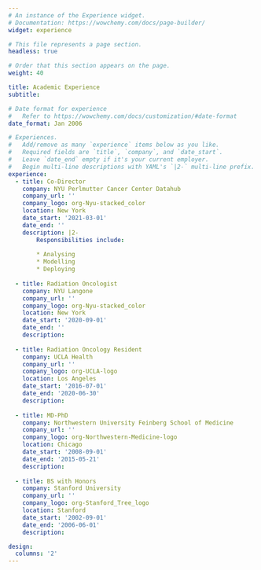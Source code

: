 ```yaml
---
# An instance of the Experience widget.
# Documentation: https://wowchemy.com/docs/page-builder/
widget: experience

# This file represents a page section.
headless: true

# Order that this section appears on the page.
weight: 40

title: Academic Experience
subtitle:

# Date format for experience
#   Refer to https://wowchemy.com/docs/customization/#date-format
date_format: Jan 2006

# Experiences.
#   Add/remove as many `experience` items below as you like.
#   Required fields are `title`, `company`, and `date_start`.
#   Leave `date_end` empty if it's your current employer.
#   Begin multi-line descriptions with YAML's `|2-` multi-line prefix.
experience:
  - title: Co-Director
    company: NYU Perlmutter Cancer Center Datahub
    company_url: ''
    company_logo: org-Nyu-stacked_color
    location: New York
    date_start: '2021-03-01'
    date_end: ''
    description: |2-
        Responsibilities include:
        
        * Analysing
        * Modelling
        * Deploying
        
  - title: Radiation Oncologist
    company: NYU Langone
    company_url: ''
    company_logo: org-Nyu-stacked_color
    location: New York
    date_start: '2020-09-01'
    date_end: ''
    description: 
  
  - title: Radiation Oncology Resident
    company: UCLA Health
    company_url: ''
    company_logo: org-UCLA-logo
    location: Los Angeles
    date_start: '2016-07-01'
    date_end: '2020-06-30'
    description: 
    
  - title: MD-PhD
    company: Northwestern University Feinberg School of Medicine
    company_url: ''
    company_logo: org-Northwestern-Medicine-logo
    location: Chicago
    date_start: '2008-09-01'
    date_end: '2015-05-21'
    description: 
    
  - title: BS with Honors
    company: Stanford University
    company_url: ''
    company_logo: org-Stanford_Tree_logo
    location: Stanford
    date_start: '2002-09-01'
    date_end: '2006-06-01'
    description: 

design:
  columns: '2'
---
```


